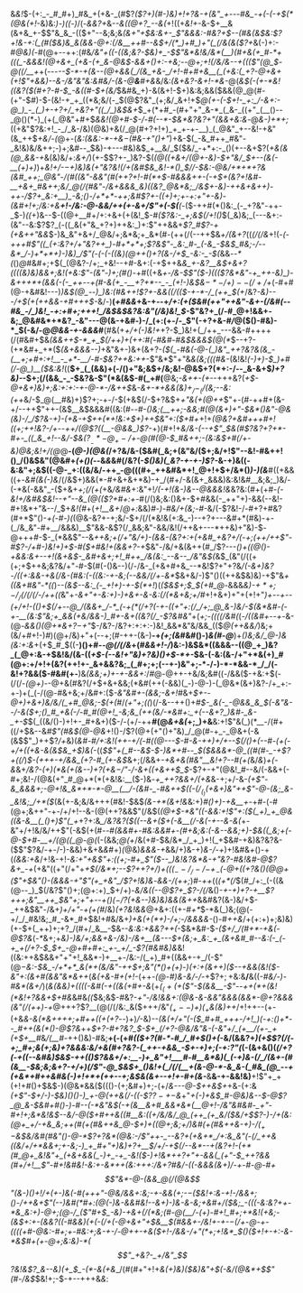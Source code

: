&_&!_$-(+:_-_#_#+)_#&_+(+&-_(#$?_($?+)(#-)&)+!+?&-+(&"_+---#&_-+(-(-+$(*(@&(+!_-&)&:_)-)((-)_/(-_&&?+_&*-_-&(_(@+?_--&(*+!((+*&!+*-&-$+__&(&+&_+-$$"&_&_-(($+"--&;&;&*(&+"+$&:&+-_$"&&&:-#&?+$--(#&(&$&:$?+!&-+:(_(#($&)&_&(&&-@+:(/&__++#--&$+/(*_)+#_)+"(_(/&(&($?+*&(-)+:-#_@&)(_-#(@+--++:(#&*_/&"+((-((&;&?-$&)+_-$$"&*&!&/&*(__)(#+&(+_#-*+(((_-&&&!(@+&+_(+&-(+_&-@&$-&&+()+:-+&;-_-@+;+!(/&/&--_+(_(_($"(@_$-@((_/__+*+(---*-_-$-*-+(&--(@+&&(_/(&_+&-_/+!-#+#+&__(_(+&:(_+?-@+&+(+!$"+&&)--&-_/&"&"&:&#&/-(&_-@__&__#_+&*&/&:_(&+&?-&+!-*&-_@(_&$(-(+-*&!((&?($(#+?-#-$_-&((#-$+(&/_$&#&_+)-&(&+!-$+)&:&;&&($&&(@_@(#-(+"-$_#_)-$-(&!-+_+_((*&;&/(-_$(@$?&"_(+;&/_&+!+$_@(+-(-$+!-_+:_/-&+:-@_)_-_(_)+-+?+/_+&?+"((_/_)&$&+_$_+(*+#_-(#+"+"_&-*_(_&-_((+"_(__()--_@()(*-)_(+(_@&"+#+$_&&!(@+#-$-/-#(--*-$&*&?&?+"(&&+&:&_-@_&-)+*+;_((+&"$?&:+!_-_/_&-/&)(@&)+&(/_@(#+?+!+)_+_+-+-__)_(_@&"_+--&!-+&"(&_++$_+&/-(_@+-(_&:(&&:-*-+&$-$(#&-+"()+"_)+&-$(_-&_#++_#&"-_&!&)&/&++;-)+;&#--_$&)-+---#&)&$_+__&/_$($&/_-+*+:-_()(+--&+$?(*+&(&(@_&&-+*&(&)&/+:_&+/_)(+-$$?+-_)&?-$(_(@((+&+/(@+-&)-$+"&/_$+--(&(-__(+)+)_)+*&!+/-$-$+)&)&(+"&?&!(/+(&#_$&_&!-*()_$_/_/-$&:-@&/+*+*+?&(&#_++;_@&"-/(#((&"-&&"(#(++?+!-#(*+$-#&&&_++-(_-+$+(&?+!&#-__+&+_#&++;&/_@(/(#&"-/&+&&&_&)((&?_@&*&;_/&$+-&)-+_+&+&++)_-++-/$?+_&:+__)_-&;()-/+*+*-++;&#$?+-((+)+;+-+:+"+-&)-(&#+!+;_/&:+&__+!-/&:-@-&&/++(+-&_+_/$"+(-$(__(-*($-++#(*()&:_(-_+?&"-++-_$-)_((_+)&--$-((@+__#+/+:+&+(+(&!_$-#_($?&:-_+;&$(/+!()_$(_&)&;_(---&+:-(&"--&:$?$?_(-((_&(+"&_+?+)++&:_)+:$"++&&+_$?_#$?-+(+&++"&&_$-)&_&"+&+/_@&/+;&*&;+_&*(#-(++(/(--++$&_+/(&+?_((*(/(/&*+!(*-___(-+++#$"((_(+:&?+/+"&?++_)-#+*+*+;$?_&$"-_&:_#-_(-&_-$&$_#&;-/--&*_/-)+*+*+)-)&)_/$"(-(-(-((&)_(_@++()+?(&-/+$_-&:-_-$(*&&_--*(_()_@_#&#+;+$(_(@&?-/+;_+&!--+#-&+:(-+$++&*&_+-&?__&$+&+?((((&)&)&&+;&!(+&:$"-(&"-)+;(*_#()-_+#((+&_+-/&*-$$"($-)(*(($?&*&"-+_++-&)_)-&+++*+(&&(-(-_++--+(#-&(+_-__+?+*--_-_(+!-)&$&$-*-/+)--(/+/+$_(-#+#(@-+&#&!---)_)&$(@_--)_)&:(#&++!$?+-&*&((/(*($-+-*-/_(++_$(+_/&?_-&)---/+$(+(++&&-+#+++$-_&/-)__(_+#&&_+&-+_-_-+_/+:(+($&#(++"++&"-&+-(/&#(--#&_-/_)&!_-+:+#+;+++!_/&$&$&?&:&"(/&)&!_$_-$"&?+_(/-#_@+!&&+-&;_@&#&*+*&?_-&"---@(&-+&#-)-/_(+:(+-/-_$"(-+?+&-#_/_@($()-#&)-*_$(-&/-@_@&&-+-&&&_#__(#&(+_+/+(-)&!+_+?-$_)&!+(_/++_---&&-#++++(/(#&#+$&*_(&&+_+$-*_+_$(/+_+)+_(++:_#(-_#&#-#&*_$&&&$(@(*_$--+?-(+*&#+_+*($_(&+&&&--)_+&"&+-)&+(&+?-_($(_-#&(-@-(_)&"_++?&?&(&_-(__+;+#+:+!__-_+*-__/-#-$&?++&:++_-$"&*$"+"&_&(&;(((#&-_(&!&!_(-)+)-$_)+#(/-@_)__($&:&!_((__$+_(_(&&)+(-/()+"&;&$+/&;&!-@&$+?(*+:-/--_&-&+$_)+?&)-_-$+;(/(&&_-_-$&?&-$"(*&(&$-#(_+#(__@&;_-&++-(+_--+++&?(_+$-@+&+)&)+;&:+:+:-+-@-*-/&++$_&_-&+-*+&&(&)+$_/-_(/($&;--&:(++_&/-$_@(__#&)+)$?+;-+-/-$(+&$(/-$+?&$+___+"&(+_(@_++_$"+-(#-++#+(&-+/--++$"++-(&$__&$&&&#((&:(#-*-#_-()&;(__++;-&&;_#(@(&+)+"-$&*()&"-@&(&)-/_/$?&-+)-_(+&-+$++(*+!&:+$+)_++$&"+:($+#+*+!+*(@&?+_&#+++#+!((+;+_+!&?-/+--++/(@$?((__-@&&_)$?-*+)(#+!+___&/&-(--+$"_$&_(#$?&?+?+*-#+-_((_&_+!--&/-$&($?__-*-@_+-/+$-@(#(@-$_#&++;-(&:&$+#(/+-&)_@&;&!+/(@_@__-(_@-)(@&(_/+?&/&-($&#(_&;+(&"&/($+;&/+!$"--&!-#&++!()_/()&$&"(@&#+_(+()(--_&*&*&#(/&?(-_$()&)(_&?-+-+-)$?-_&-+)&((-&:&"+;&$((-@-_+:((&/&/-++_-@(((#+_++&#&*+!_@+!+$+/&*()_)-)(&___#((+&&((+-_&#(*&(-)&*_/(/&$+)&&(*-#+&+&+*&)-+_/(#+/-&(&+_&&&)&:&!&#__&;&;_)&/-(-*&(-&&"_-($+&+*+;_(_/(+(*+&_/&#&_+:&"+!_/(-+!(&-)&--@&&&!&_&?&:(#+(+#-*(-&!+/&#&$&!--+"--&_(@(($?+#+:+*-#(/()&;&:()&+-$+#&&(-_++"+)-&&(--&!-#+!&*+"&--/_$+_&!(#_+(*+!__&*_+_/_@+:_&&)_#-)-#&/+(&;-#_-&/(-$?&!-/-#+?+#&?(#+*$"()-*+(-#-)(*(@&-&?+-+;&/-$+/(/(*&!&(+:&_-)--+?+---&#+*(#&)-+-(_/&_&"-#+__/&&&)__$"&&-&$?(/_&&;&"-&&/&!(/++&+---*++&)+"&)-$-@+++#-$-_(*&&$"--&*++&;+(_/+"&/+)-(&&-(&?+:_+(+&#_+&?+/(-+;(*_++/++$"-#$?-/+#-)&!+)+$-#($+#&!+(&&+?-+_$&"-/&/+&(&++(#_/$?---*()+((@()-_+_&_&:&+--+!(_&+&$-_&#+&+;+!_#++_/&(&:_--&--_/&"&$(*&$_(&"(/((+(+;+$++&;&?&/+"-#-$(#(-()&--)(/-/&-_(+&+#+&_--*&!$?+"+?&*_/_(-&+)&?-/((+:&&-_+&(/&-(#&:(-((&:-+_-&;(--&&/(/+*-_&*_$&+&/-)$"()((++&$&)&)-+$"&_+((&+#&"-*((_)_--(&$--&:_(-_+!+)-+-$(*+!_)(*($&$+;_$_$(+_#_@-*&&&*&)_-_$+*+;-/_/($_/(/(/_-_/++_((*&"+_-&+"+-&:+)-)+&+-&-&:(/(*&+&;+/_#+!+&+)+"+(+!+"_)+--+--(*+/+!-(()+$(/+--@_/(&&+_/-*_(-+(*(/+?(-+-((+"+:(/_/+;_@_&-)&/-$(*&*&#-(-+-__(&:$"&;+_&&(+&/&&-)_#+-&+((&?(/_-$?&#&"_+(*+;_-_((((/&#(*(_-/((&#+--+-_&-(@-_&&()(@+*&+$?-$+"_$-/&?-/&?+:+:+:-)&!_&&*&"&/&&_(($_@(++&&/_)&;+(&/+#+!-)_#_)(@+/&)+"+(--+;(#-++-(&-)__-+_(+;(&_#&#()-)_&(#-@___)+*()&;&/_@-)&(&:+:&*+(+$_#_$((-__)()+#_--@(/(/&_+(_#&&+!-/_)&:-)&$&*((&&&--((@_+_)&?_(_@+:&-+$&!&/(&-((_+$-(--&!+"&)+?&)()+$-*+-_$&-(-&:(&-/+"+*&(+)_#(@+:+/+!+(&?(++!+-_&+&&?&;_(_#+;+;(--+-)&"+;-*-/-)-*-*&&-*_/_/(-&!+?&&($-#&#(+-__)&_(&&;+)+-+-&&+:_/_#_@-@++-+&/&;&#((-/&&($-+&:+$(-(/(/-*(@+)-*-@+&(#&?(/+$+&+&&;(*&#(++(-&&)(_-)-@-)-(_@&*(&+)&?-/+_+:-+-)+(_(-/(@-#&+&;+/&#+:($_-&"&#+-(&&;-&+!_#&+_$+--@+)+&+)&/&/(_+#_@&;-$(+(#_/_(+"+;((_)(/-&--++()+#_$-_&(-_-@&&_&_$(-&"&--/-&($+;()_#_+&(-/-#_#(@+!_-&;&_(++(&/-*&#+:_+(--&+?_)&#-_&-_+-$_$(_((&/()-)+!+-_#+&+)($-/-(+/-++__#(@_&+&(_+;_)+&__&:+!$"&(_)(*__-/(#+((/+$&--&_#$"(#&$(@-@&_+!()-/$?(@+(+"()+"&)_/_@(#-+_-_@&+(-&(&$$"_)++$?_/+_&)(*&#-#_/+:&!(++-+/(_-#((_@---$-#-&-++)+/+--$(/()+(--_#-(+(_-+/+(_(+&_-&(&$&_+$_)&(-*((_$$"+(_#--&$-$-)&*+#--_$($&&&*-@_((#(#-_-+$?+((/_)_$-(+++-+/&&_(+?-#_(+-&$_&+;(/&&+*-+&_+&(#&"__&!+?-_-#(+(*&/_&_)_+(-&_&+_/&?-(+)(*&(+(&--)+?(+&$-/$"-/-&+((+&++$_$_-$?+-+"(@&!_#--&/(-&&+(-#+;&!-/(@&(+"_#_@+*(*(+&!&:__($-)&*-+_++?&&+/(+&*&-+;+/-&-_(+$"-&_&&&+;-@+!&_&*+*-*-@__(__/-(&#-_-#&++$((-$(/_(_)($+&+)&"++$"-@-(&;_&-_&!&;_/+*($_(&(+-&;&/&+++(#&!-$&$_(___&_-+*(&+!&_&:+)_#()+)-+&__+-_+#-(-#(@+;&++"-+-/+/+!--&-(@(++?&&$"(/&$(*(@+$-*&"((-&&:+!$"+:($(_+)_+_@&((&-&__(_()+)$"(_+*+?+:&*_/&?&?($((--&+($+(-&__(/-&(-+--&-&(*+-&"+/+!&/&/++$"(-&$(+(#-*-#(&&#+_-#&:_&&#+-(#+_&;&:(-&--&&;+)-$&((_&;+(-@-$+#-__+_/(@((_@-@(*(-(&&;_@(+_/&(+#-$&/&*_/_+_)+!(_+$&#-+&)&?&?&-($$"$?&/-+-/-)-&&)+&+&_&_#+)_(_@&)_&&&-+_&&/+)&-+)_&-/-+_)+!&#&*+*()-+(_(&&:+&_/+!&-+!-*&:+"+&$"+:((+;-#+_$"($--_)&!&?&*&-+"&?-#&!&#-@$?&+_-+*(+&"((+"(/+"+*+$(/&*+;--$?_++?+/_)_$+(((_--/_/-/-$+$_-($-@+((_+?&_()(@_@+($"+$&"()-(&&&-+"$"(+_+&"_/$?+!&)&*-_&&-/(++;_)_#-++_((_(+*(/_$(#_/+:_(-((&(@--_)_$(/&?$"()+;(@+:+)_$+/+)-_&/&((--@$?+_$?-/(/_&()-_+-+)+?-+__$?+++;&"__++_$&"+;+"+--+()($-/$?(+&--)&)&)&&(*&++*_&&#&?(&-)&/+$-_++&$&"-/&+_)+/+"-+(+(#_/&)_(+?&!&&_@+&+:((+-_#+*_$-*&(_)&;(@(-+/_/_#&!&;_#_-&*_#+$&!+#&/&+_)+&(+(*+)-/+;-/&&&&-_()-#_++&_/+(+:+)+;&)&)(+-$+(_++)+;+?_/(#+/_&__-$&--*&:&:_+&_&?++(*-$&*&#-$_-($+/_/(#+*-+&(-@$?&_(_-*_&+;+*&)-)&/+;&&+&-/_&_)-/&+__(&---$+(&;+_&:_+_(&+&#_#--&:(-_(-+_+(/+?-$_$+_-@+#+#+:_+-_+/_-$?(#&#&)&*&!((&:++&$&&+"+"+!_&&*-)+__+-/&:-/(_+)_#+((&&+-+_/(-$"(@_$-$&:-$&_-/+*+*_&(*+(&/&"-++$+;&"(*()+(+)-)___(+:+(&++)($--+&&(&!($_-&"+:(&+#(&&"&*&++_(*&(+&-#+(+!-*(++*_-(@-#_)&-&/-/-*+$$?+;+$&:&__/__&((-_#&/-)-#&*(&+/_)(*&(_&&)+((((-&#(-+((&(_+#_+_-&*(+_$(_(+(+($$"-$(&&__-$"--++(*+(&!(*&!+?&&+$+#&_&#&_((_$&;&$-#&?-_+"-/&!&&+:(@&*-&-&&"&&&*(&&*-@+?&&&(&"(/(++)-+_@+++?$?__(@(/(/&:_&($+++/&"_$(_+--)+)(_+$&(&)++_/+!+$+$--(+-(+&_&-&(*&++++;+#++((+(+?_--)+)_/_-&)_--(&(+/+"(-($_#+#_+++-/+!_)(-+:()+*--_#++(&(*()-@$?&_++_$+?-#+?&?_$-$+_(/+?-@&/&"&-(-&"+/_(+__/(+-_+(+$+__#_&_/(__#-_++()&)-#&;__+(-(+#_(($+?(#-*-#_/_#+$()+(_-&/(&&?+*_)_(+$$?(/(-+;_#+;&(+;&)+?&&&:&/+&(#+?&?-(_++-+&&_-$+-+)+;(-+:$?$"(*(-(&+&()(*(/+?(-+((--&_#&)_$&$-++(()$?&&+/+:__-)+_&"+!___#-#__&*&)(_(-+)&-(/_/(&+-(#(&__-$&;&;&_+?-_+/+)(/$"-@_$&$+_()&!+(_/(/(__+(&-@-*-&_&-(_#&_(@_--+(+&*+#++&#&(-)+!+*+(++--+;&$&(_&_+--+!+_-#+(_&-*__&__&-+-&&!&)__+!$"+_+(+!+#()+$&$-)(@&*&&($((()-(+;&#+)+;-(+/_&---@-$++&$+_+&-(+:&*(+$"-$+/-)-$&)()()-)_+-@(++&(/-((-$?$?-+-$&*+"___+(_-)+_&$_#-@&)&--$-@$?_@_&-$&#+#()-__)-#--_(-*&"&$(-+(&__&+#_&&*&*(__@+!-/&"&#&#-_+"-#+!+;&*&!&$--&/-@($+#++&((#__&:((+/&/&/_@_(++_(+_&/($&/+$$?-)-/+(&:(@+_+/-+&_&;++(#(+(#&++&_@-$+)+((@+;&;+/_)&#(+(#_&++&-+)-/($_+-$&$&/&#(#&"()-@-*$?+?&*(@&:-/$"++-_--&?+(+&+*_/+:&_&"(-(/_++&((&/+/+*&&+;+-&;-)_+_#+"+)&)+?+__$_/__+/-_+$(/--&*--+(&?+!-(+*(#_@+_&!&"+_(+&+&&(_-)+_-+_-&!($-)+!&*+_+?+"+-&*&(_(+"-$_++?&&(#+/+!__$"-#+!&#&!-*&:+-&*_++(&:+++:_/_&+?_#&/__-((-&&&_(&+)_/-+-#-@-#_+_$$"&*-@-(&&_@(/(@&$$"(&-)()+!_/+_(+-)&__(-#(++_+"-@&/&&+:&;-+-&&(+;-$-$($&!+:&-+!-/&&+;()-/++&+$"(--)&#(*_#+:(@_(-)&*-&&#&!-*-&+)-)&-_&_-&;_+&#+/($&;_-(((-&:&?++-*&_&:+)-@+;(@-/_($"_#+$_-&)-+&+(/(*&;(#-@(__/-(+)-#+!_#+;+*&!(+&;-(&$+:+-_(_&&?((-#&_&)(+(-(/+(-@+&+"+$&__$(#&&+*-/&!+_-+-$-$(/_+-@-+-(((_(+#-@&:-#+;+_-#&:+;&-+*-/-@++-_+&($+!-/&&-/+"(*+;+!&*_$()_(_$+!+-+:-&-*&$_#+(+_-@+;&:&)-*($$"_+&?-_+/&"_$$?&!&_$?_&--&)(+_$_-(*-&(+&__/(#(#+"+!+*&(+)&)($&)&"+$(-&/(*_@&*+$$"(#-/&$_$&!+;-$-+--+++&_&_:
